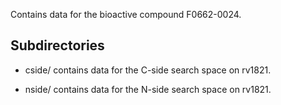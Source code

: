 Contains data for the bioactive compound F0662-0024.

## Subdirectories

- cside/ contains data for the C-side search space on rv1821.

- nside/ contains data for the N-side search space on rv1821.

